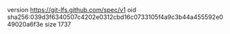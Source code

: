 version https://git-lfs.github.com/spec/v1
oid sha256:039d3f6340507c4202e0312cbd16c0733105f4a9c3b44a455592e049020a6f3e
size 1737
